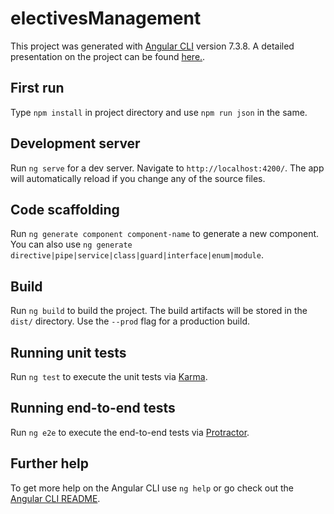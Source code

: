 # electivesManagement
This project was generated with [Angular CLI](https://github.com/angular/angular-cli) version 7.3.8. A detailed presentation on the project can be found [here.](https://github.com/ananda-sreenidhi/electivesManagement/raw/master/electivesManagement_Presentation.pdf).

## First run
Type `npm install` in project directory and use `npm run json` in the same.

## Development server
Run `ng serve` for a dev server. Navigate to `http://localhost:4200/`. The app will automatically reload if you change any of the source files.

## Code scaffolding
Run `ng generate component component-name` to generate a new component. You can also use `ng generate directive|pipe|service|class|guard|interface|enum|module`.

## Build
Run `ng build` to build the project. The build artifacts will be stored in the `dist/` directory. Use the `--prod` flag for a production build.

## Running unit tests
Run `ng test` to execute the unit tests via [Karma](https://karma-runner.github.io).

## Running end-to-end tests
Run `ng e2e` to execute the end-to-end tests via [Protractor](http://www.protractortest.org/).

## Further help
To get more help on the Angular CLI use `ng help` or go check out the [Angular CLI README](https://github.com/angular/angular-cli/blob/master/README.md).
